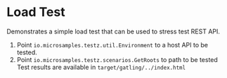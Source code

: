 # Load Test

Demonstrates a simple load test that can be used to stress test REST API.

1. Point `io.microsamples.testz.util.Environment` to a host API to be tested.
2. Point `io.microsamples.testz.scenarios.GetRoots` to path to be tested
Test results are available in `target/gatling/../index.html`